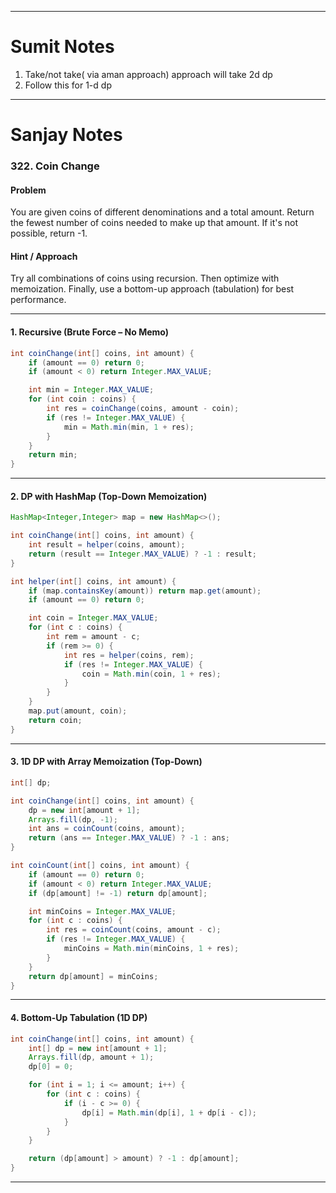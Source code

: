 
---
#  Sumit Notes

1. Take/not take( via aman approach) approach will take 2d dp
2. Follow this for 1-d dp



---

# Sanjay Notes

### 322. Coin Change 

#### Problem
You are given coins of different denominations and a total amount. Return the fewest number of coins needed to make up that amount. If it's not possible, return -1.

#### Hint / Approach
Try all combinations of coins using recursion. Then optimize with memoization. Finally, use a bottom-up approach (tabulation) for best performance.

---

#### 1. Recursive (Brute Force – No Memo)

```java
int coinChange(int[] coins, int amount) {
    if (amount == 0) return 0;
    if (amount < 0) return Integer.MAX_VALUE;

    int min = Integer.MAX_VALUE;
    for (int coin : coins) {
        int res = coinChange(coins, amount - coin);
        if (res != Integer.MAX_VALUE) {
            min = Math.min(min, 1 + res);
        }
    }
    return min;
}
```

---

#### 2. DP with HashMap (Top-Down Memoization)

```java
HashMap<Integer,Integer> map = new HashMap<>();

int coinChange(int[] coins, int amount) {
    int result = helper(coins, amount);
    return (result == Integer.MAX_VALUE) ? -1 : result;
}

int helper(int[] coins, int amount) {
    if (map.containsKey(amount)) return map.get(amount);
    if (amount == 0) return 0;

    int coin = Integer.MAX_VALUE;
    for (int c : coins) {
        int rem = amount - c;
        if (rem >= 0) {
            int res = helper(coins, rem);
            if (res != Integer.MAX_VALUE) {
                coin = Math.min(coin, 1 + res);
            }
        }
    }
    map.put(amount, coin);
    return coin;
}
```

---

#### 3. 1D DP with Array Memoization (Top-Down)

```java
int[] dp;

int coinChange(int[] coins, int amount) {
    dp = new int[amount + 1];
    Arrays.fill(dp, -1);
    int ans = coinCount(coins, amount);
    return (ans == Integer.MAX_VALUE) ? -1 : ans;
}

int coinCount(int[] coins, int amount) {
    if (amount == 0) return 0;
    if (amount < 0) return Integer.MAX_VALUE;
    if (dp[amount] != -1) return dp[amount];

    int minCoins = Integer.MAX_VALUE;
    for (int c : coins) {
        int res = coinCount(coins, amount - c);
        if (res != Integer.MAX_VALUE) {
            minCoins = Math.min(minCoins, 1 + res);
        }
    }
    return dp[amount] = minCoins;
}
```

---

#### 4. Bottom-Up Tabulation (1D DP)

```java
int coinChange(int[] coins, int amount) {
    int[] dp = new int[amount + 1];
    Arrays.fill(dp, amount + 1);
    dp[0] = 0;

    for (int i = 1; i <= amount; i++) {
        for (int c : coins) {
            if (i - c >= 0) {
                dp[i] = Math.min(dp[i], 1 + dp[i - c]);
            }
        }
    }

    return (dp[amount] > amount) ? -1 : dp[amount];
}
```


---